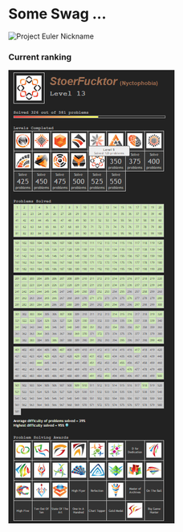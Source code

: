 # Some Swag ... #
![Project Euler Nickname](https://projecteuler.net/profile/Nyctophobia.png)

### Current ranking ###
![Rank](https://github.com/BenjiTrapp/ProjectEuler/blob/master/Level%2013.PNG)
